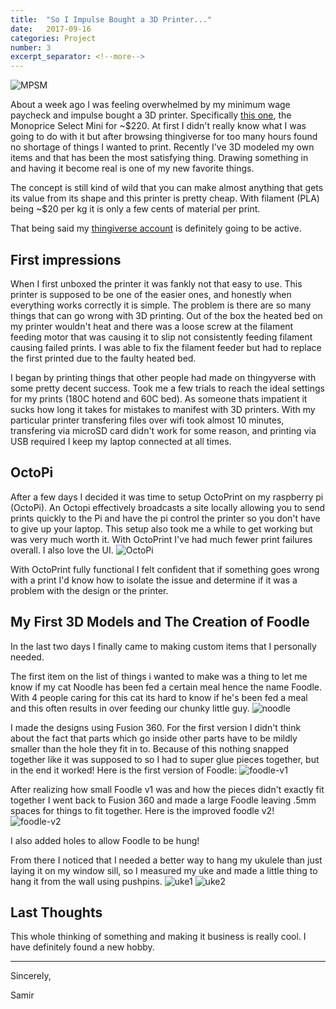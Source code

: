 ```yaml
---
title:  "So I Impulse Bought a 3D Printer..."
date:   2017-09-16
categories: Project
number: 3
excerpt_separator: <!--more-->
---
```

![MPSM](/assets/images/3dPrint/MSMv2.jpg)

About a week ago I was feeling overwhelmed by my minimum wage paycheck and impulse bought a 3D printer. Specifically [this one](https://www.amazon.com/Monoprice-Select-Printer-Heated-Filament/dp/B01FL49VZE), the Monoprice Select Mini for ~$220.
At first I didn't really know what I was going to do with it but after browsing thingiverse for too many hours found no shortage of things I wanted to print. Recently I've 3D modeled my own items and that has been the most satisfying thing. Drawing something in and having it become real is one of my new favorite things.

The concept is still kind of wild that you can make almost anything that gets its value from its shape and this printer is pretty cheap. With filament (PLA) being ~$20 per kg it is only a few cents of material per print. 

That being said my [thingiverse account](https://www.thingiverse.com/sakre/about) is definitely going to be active.
<!--more-->


## First impressions

When I first unboxed the printer it was fankly not that easy to use. This printer is supposed to be one of the easier ones, and honestly when everything works correctly it is simple. The problem is there are so many things that can go wrong with 3D printing. Out of the box the heated bed on my printer wouldn't heat and there was a loose screw at the filament feeding motor that was causing it to slip not consistently feeding filament causing failed prints. I was able to fix the filament feeder but had to replace the first printed due to the faulty heated bed. 

I began by printing things that other people had made on thingyverse with some pretty decent success. Took me a few trials to reach the ideal settings for my prints (180C hotend and 60C bed). As someone thats impatient it sucks how long it takes for mistakes to manifest with 3D printers. With my particular printer transfering files over wifi took almost 10 minutes, transfering via microSD card didn't work for some reason, and printing via USB required I keep my laptop connected at all times.

## OctoPi
After a few days I decided it was time to setup OctoPrint on my raspberry pi (OctoPi). An Octopi effectively broadcasts a site locally allowing you to send prints quickly to the Pi and have the pi control the printer so you don't have to give up your laptop. This setup also took me a while to get working but was very much worth it. With OctoPrint I've had much fewer print failures overall. I also love the UI.
![OctoPi](/assets/images/3dPrint/OctoPi.png)

With OctoPrint fully functional I felt confident that if something goes wrong with a print I'd know how to isolate the issue and determine if it was a problem with the design or the printer.

## My First 3D Models and The Creation of Foodle

In the last two days I finally came to making custom items that I personally needed. 

The first item on the list of things i wanted to make was a thing to let me know if my cat Noodle has been fed a certain meal hence the name Foodle. With 4 people caring for this cat its hard to know if he's been fed a meal and this often results in over feeding our chunky little guy. 
![noodle](/assets/images/3dPrint/noodz.jpg)

I made the designs using Fusion 360. For the first version I didn't think about the fact that parts which go inside other parts have to be mildly smaller than the hole they fit in to. Because of this nothing snapped together like it was supposed to so I had to super glue pieces together, but in the end it worked!
Here is the first version of Foodle:
![foodle-v1](/assets/images/3dPrint/Foodle-v1.JPG)

After realizing how small Foodle v1 was and how the pieces didn't exactly fit together I went back to Fusion 360 and made a large Foodle leaving .5mm spaces for things to fit together.
Here is the improved foodle v2!
![foodle-v2](/assets/images/3dPrint/Foodle.JPG)

I also added holes to allow Foodle to be hung!

From there I noticed that I needed a better way to hang my ukulele than just laying it on my window sill, so I measured my uke and made a little thing to hang it from the wall using pushpins.
![uke1](/assets/images/3dPrint/UkeHold-1.JPG) ![uke2](/assets/images/3dPrint/UkeHold-2.JPG)


## Last Thoughts

This whole thinking of something and making it business is really cool. I have definitely found a new hobby.


---
Sincerely,

Samir

